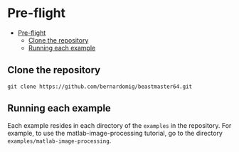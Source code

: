 # Pre-flight

- [Pre-flight](#pre-flight)
  - [Clone the repository](#clone-the-repository)
  - [Running each example](#running-each-example)

## Clone the repository

```
git clone https://github.com/bernardomig/beastmaster64.git
```

## Running each example

Each example resides in each directory of the `examples` in the repository. For example, to use the matlab-image-processing tutorial, go to the directory `examples/matlab-image-processing`.
